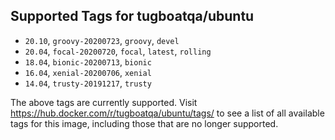 ## Supported Tags for tugboatqa/ubuntu

* `20.10`, `groovy-20200723`, `groovy`, `devel`
* `20.04`, `focal-20200720`, `focal`, `latest`, `rolling`
* `18.04`, `bionic-20200713`, `bionic`
* `16.04`, `xenial-20200706`, `xenial`
* `14.04`, `trusty-20191217`, `trusty`

The above tags are currently supported. Visit https://hub.docker.com/r/tugboatqa/ubuntu/tags/ to see a list of all available tags for this image, including those that are no longer supported.
